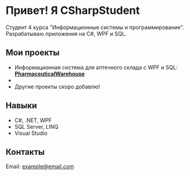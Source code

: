 # Привет! Я CSharpStudent
Студент 4 курса "Информационные системы и программирование". Разрабатываю приложения на C#, WPF и SQL.

## Мои проекты
- Информационная система для аптечного склада с WPF и SQL: **[PharmaceuticalWarehouse](https://github.com/Kenny14Mccormick/PharmaceuticalWarehouse)**
- 
- Другие проекты скоро добавлю!

## Навыки
- C#, .NET, WPF  
- SQL Server, LINQ  
- Visual Studio

## Контакты
Email: example@email.com  
